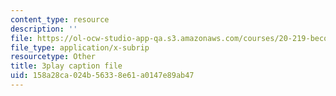 ```yaml
---
content_type: resource
description: ''
file: https://ol-ocw-studio-app-qa.s3.amazonaws.com/courses/20-219-becoming-the-next-bill-nye-writing-and-hosting-the-educational-show-january-iap-2015/158a28ca024b56338e61a0147e89ab47_zWx-ofgwwY8.vtt
file_type: application/x-subrip
resourcetype: Other
title: 3play caption file
uid: 158a28ca-024b-5633-8e61-a0147e89ab47
---
```

